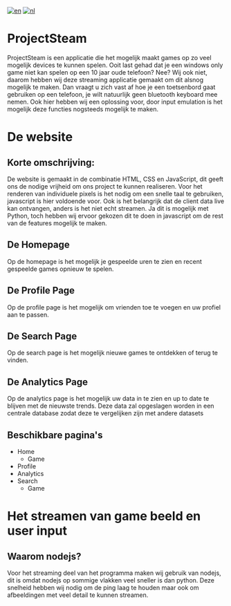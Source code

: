 [![en](https://img.shields.io/badge/lang-en-red.svg)](https://github.com/CharliVanNood/ProjectSteam/blob/master/README.md)
[![nl](https://img.shields.io/badge/lang-nl-green.svg)](https://github.com/CharliVanNood/ProjectSteam/blob/master/README.nl.md)

# ProjectSteam
ProjectSteam is een applicatie die het mogelijk maakt games op zo veel mogelijk devices te kunnen spelen.
Ooit last gehad dat je een windows only game niet kan spelen op een 10 jaar oude telefoon? Nee?
Wij ook niet, daarom hebben wij deze streaming applicatie gemaakt om dit alsnog mogelijk te maken.
Dan vraagt u zich vast af hoe je een toetsenbord gaat gebruiken op een telefoon, je wilt natuurlijk geen bluetooth keyboard mee nemen.
Ook hier hebben wij een oplossing voor, door input emulation is het mogelijk deze functies nogsteeds mogelijk te maken.

# De website
## Korte omschrijving:
De website is gemaakt in de combinatie HTML, CSS en JavaScript, dit geeft ons de nodige vrijheid om ons project te kunnen realiseren.
Voor het renderen van individuele pixels is het nodig om een snelle taal te gebruiken, javascript is hier voldoende voor.
Ook is het belangrijk dat de client data live kan ontvangen, anders is het niet echt streamen. Ja dit is mogelijk met Python,
toch hebben wij ervoor gekozen dit te doen in javascript om de rest van de features mogelijk te maken.

## De Homepage
Op de homepage is het mogelijk je gespeelde uren te zien en recent gespeelde games opnieuw te spelen.

## De Profile Page
Op de profile page is het mogelijk om vrienden toe te voegen en uw profiel aan te passen.

## De Search Page
Op de search page is het mogelijk nieuwe games te ontdekken of terug te vinden.

## De Analytics Page
Op de analytics page is het mogelijk uw data in te zien en up to date te blijven met de nieuwste trends. Deze data zal opgeslagen worden in een centrale database zodat deze te vergelijken zijn met andere datasets

## Beschikbare pagina's
- Home
    - Game
- Profile
- Analytics
- Search
    - Game

# Het streamen van game beeld en user input
## Waarom nodejs?
Voor het streaming deel van het programma maken wij gebruik van nodejs, dit is omdat nodejs op sommige vlakken veel sneller is dan python.
Deze snelheid hebben wij nodig om de ping laag te houden maar ook om afbeeldingen met veel detail te kunnen streamen.
